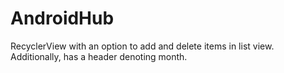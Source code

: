 # AndroidHub

RecyclerView with an option to add and delete items in list view. Additionally, has a header denoting month.
